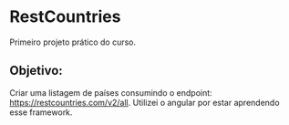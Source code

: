 # RestCountries

Primeiro projeto prático do curso.

## Objetivo:
Criar uma listagem de países consumindo o endpoint: https://restcountries.com/v2/all.
Utilizei o angular por estar aprendendo esse framework.
